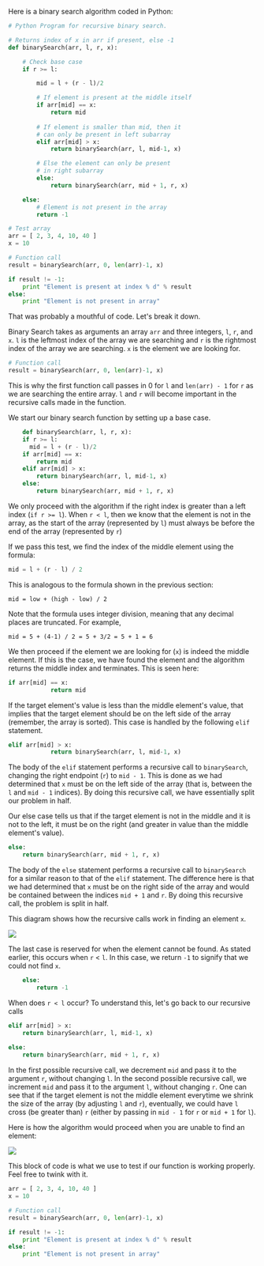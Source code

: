 <!--title={Binary Search in Python}-->

<!--concepts{Depth First Search}-->

<!--badges={Algorithmns:15, Python: 5}-->

Here is a binary search algorithm coded in Python:

```python
# Python Program for recursive binary search. 

# Returns index of x in arr if present, else -1 
def binarySearch(arr, l, r, x): 

	# Check base case 
	if r >= l: 

		mid = l + (r - l)/2

		# If element is present at the middle itself 
		if arr[mid] == x: 
			return mid 
		
		# If element is smaller than mid, then it 
		# can only be present in left subarray 
		elif arr[mid] > x: 
			return binarySearch(arr, l, mid-1, x) 

		# Else the element can only be present 
		# in right subarray 
		else: 
			return binarySearch(arr, mid + 1, r, x) 

	else: 
		# Element is not present in the array 
		return -1

# Test array 
arr = [ 2, 3, 4, 10, 40 ] 
x = 10

# Function call 
result = binarySearch(arr, 0, len(arr)-1, x) 

if result != -1: 
	print "Element is present at index % d" % result 
else: 
	print "Element is not present in array"

```

That was probably a mouthful of code. Let's break it down.

Binary Search takes as arguments an array `arr` and three integers, `l`, `r`, and `x`. `l` is the leftmost index of the array we are searching and `r` is the rightmost index of the array we are searching. `x` is the element we are looking for.

``` python
# Function call 
result = binarySearch(arr, 0, len(arr)-1, x) 
```

This is why the first function call passes in 0 for `l` and `len(arr) - 1` for `r` as we are searching the entire array. `l` and `r` will become important in the recursive calls made in the function.

We start our binary search function by setting up a base case.

```python
 	def binarySearch(arr, l, r, x): 
    if r >= l: 
      mid = l + (r - l)/2
    if arr[mid] == x: 
        return mid 
    elif arr[mid] > x: 
        return binarySearch(arr, l, mid-1, x) 
    else: 
        return binarySearch(arr, mid + 1, r, x) 
```

We only proceed with the algorithm if the right index is greater than a left index (`if r >= l`). When `r < l`, then we know that the element is not in the array, as the start of the array (represented by `l`) must always be before the end of the array (represented by `r`) 

If we pass this test, we find the index of the middle element using the formula:

```python
mid = l + (r - l) / 2
```

This is analogous to the formula shown in the previous section:

```
mid = low + (high - low) / 2
```

Note that the formula uses integer division, meaning that any decimal places are truncated. For example, 

```
mid = 5 + (4-1) / 2 = 5 + 3/2 = 5 + 1 = 6
```

We then proceed if the element we are looking for (`x`) is indeed the middle element. If this is the case, we have found the element and the algorithm returns the middle index and terminates. This is seen here:

```python
if arr[mid] == x: 
			return mid 
```

If the target element's value is less than the middle element's value, that implies that the target element should be on the left side of the array (remember, the array is sorted). This case is handled by the following `elif` statement.

````python
elif arr[mid] > x: 
			return binarySearch(arr, l, mid-1, x) 
````

The body of the `elif` statement performs a recursive call to `binarySearch`, changing the right endpoint  (`r`) to `mid - 1`. This is done as we had determined that `x` must be on the left side of the array (that is, between the `l` and `mid - 1` indices). By doing this recursive call, we have essentially split our problem in half.

Our else case tells us that if the target element is not in the middle and it is not to the left, it must be on the right (and greater in value than the middle element's value).

```python
else: 
	return binarySearch(arr, mid + 1, r, x) 
```

The body of the `else` statement performs a recursive call to `binarySearch` for a similar reason to that of the `elif` statement. The difference here is that we had determined that `x` must be on the right side of the array and would be contained between the indices `mid + 1` and `r`. By doing this recursive call, the problem is split in half. 

This diagram shows how the recursive calls work in finding an element `x`.

![](https://i.imgur.com/nOrF3ts.jpg)

The last case is reserved for when the element cannot be found. As stated earlier, this occurs when `r` < `l`.  In this case, we return `-1` to signify that we could not find `x`.

```python
	else: 
		return -1
```

When does `r < l` occur? To understand this, let's go back to our recursive calls

```python
elif arr[mid] > x: 
	return binarySearch(arr, l, mid-1, x) 
      
else: 
	return binarySearch(arr, mid + 1, r, x) 
```

In the first possible recursive call, we decrement `mid` and pass it to the argument `r`, without changing `l`. In the second possible recursive call, we increment `mid` and pass it to the argument `l`, without changing `r`. One can see that if the target element is not the middle element everytime we shrink the size of the array (by adjusting `l` and `r`), eventually, we could have `l` cross (be greater than) `r` (either by passing in `mid - 1` for `r` or `mid + 1` for `l`).

Here is how the algorithm would proceed when you are unable to find an element:

![](https://i.imgur.com/uQrPHaG.jpg)

This block of code is what we use to test if our function is working properly. Feel free to twink with it. 

```python
arr = [ 2, 3, 4, 10, 40 ] 
x = 10

# Function call 
result = binarySearch(arr, 0, len(arr)-1, x) 

if result != -1: 
	print "Element is present at index % d" % result 
else: 
	print "Element is not present in array"
```

